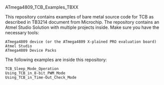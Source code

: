 ATmega4809_TCB_Examples_TBXX

This repository contains examples of bare metal source code for TCB as described in TB3214 document from Microchip. The repository contains an Atmel Studio Solution with multiple projects inside. Make sure you have the necessary tools:

    ATmega4809 device (or the ATmega4809 X-plained PRO evaluation board)
    Atmel Studio
    ATmega4809 Device Packs

The following examples are inside this repository:

    TCB_Sleep_Mode_Operation
	Using_TCB_in_8-bit_PWM_Mode
	Using_TCB_in_Time-Out_Check_Mode
